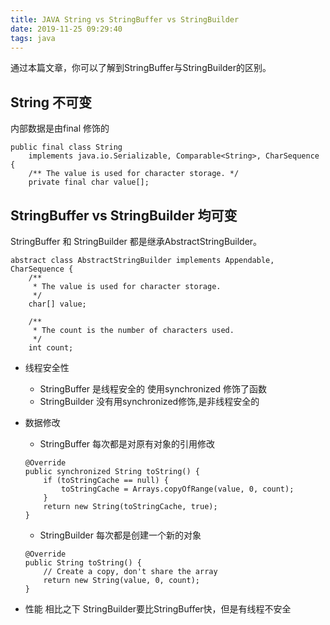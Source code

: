 ```yaml
---
title: JAVA String vs StringBuffer vs StringBuilder
date: 2019-11-25 09:29:40
tags: java
---
```


通过本篇文章，你可以了解到StringBuffer与StringBuilder的区别。

<!-- more -->

String 不可变
--- 
内部数据是由final 修饰的
```
public final class String
    implements java.io.Serializable, Comparable<String>, CharSequence {
    /** The value is used for character storage. */
    private final char value[];
```

StringBuffer vs StringBuilder 均可变
---
StringBuffer 和 StringBuilder 都是继承AbstractStringBuilder。
```
abstract class AbstractStringBuilder implements Appendable, CharSequence {
    /**
     * The value is used for character storage.
     */
    char[] value;

    /**
     * The count is the number of characters used.
     */
    int count;
```

- 线程安全性
    - StringBuffer 是线程安全的 使用synchronized 修饰了函数
    - StringBuilder 没有用synchronized修饰,是非线程安全的 

- 数据修改
    - StringBuffer 每次都是对原有对象的引用修改
    ```
    @Override
    public synchronized String toString() {
        if (toStringCache == null) {
            toStringCache = Arrays.copyOfRange(value, 0, count);
        }
        return new String(toStringCache, true);
    }
    ```
    - StringBuilder 每次都是创建一个新的对象
    ```
    @Override
    public String toString() {
        // Create a copy, don't share the array
        return new String(value, 0, count);
    }
    ```

- 性能
    相比之下 StringBuilder要比StringBuffer快，但是有线程不安全